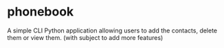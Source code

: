 # phonebook
A simple CLI Python application allowing users to add the contacts, delete them or view them. (with subject to add more features) 
